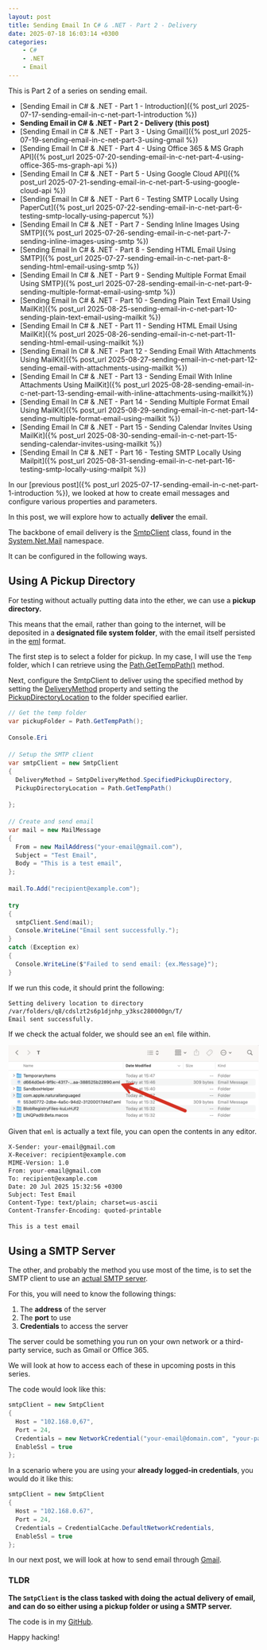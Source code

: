 ```yaml
---
layout: post
title: Sending Email In C# & .NET - Part 2 - Delivery
date: 2025-07-18 16:03:14 +0300
categories:
    - C#
    - .NET
    - Email
---
```


This is Part 2 of a series on sending email.

- [Sending Email in C# & .NET - Part 1 - Introduction]({% post_url 2025-07-17-sending-email-in-c-net-part-1-introduction %})
- **Sending Email in C# & .NET  - Part 2 - Delivery (this post)**
- [Sending Email in C# & .NET - Part 3 - Using Gmail]({% post_url 2025-07-19-sending-email-in-c-net-part-3-using-gmail %})
- [Sending Email In C# & .NET - Part 4 - Using Office 365 & MS Graph API]({% post_url 2025-07-20-sending-email-in-c-net-part-4-using-office-365-ms-graph-api %})
- [Sending Email In C# & .NET - Part 5 - Using Google Cloud API]({% post_url 2025-07-21-sending-email-in-c-net-part-5-using-google-cloud-api %})
- [Sending Email In C# & .NET - Part 6 - Testing SMTP Locally Using PaperCut]({% post_url 2025-07-22-sending-email-in-c-net-part-6-testing-smtp-locally-using-papercut %})
- [Sending Email In C# & .NET - Part 7 - Sending Inline Images Using SMTP]({% post_url 2025-07-26-sending-email-in-c-net-part-7-sending-inline-images-using-smtp %})
- [Sending Email In C# & .NET - Part 8 - Sending HTML Email Using SMTP]({% post_url 2025-07-27-sending-email-in-c-net-part-8-sending-html-email-using-smtp %})
- [Sending Email In C# & .NET - Part 9 - Sending Multiple Format Email Using SMTP]({% post_url 2025-07-28-sending-email-in-c-net-part-9-sending-multiple-format-email-using-smtp %})
- [Sending Email In C# & .NET - Part 10 - Sending Plain Text Email Using MailKit]({% post_url 2025-08-25-sending-email-in-c-net-part-10-sending-plain-text-email-using-mailkit %})
- [Sending Email In C# & .NET - Part 11 - Sending HTML Email Using MailKit]({% post_url 2025-08-26-sending-email-in-c-net-part-11-sending-html-email-using-mailkit %})
- [Sending Email In C# & .NET - Part 12 - Sending Email With Attachments Using MailKit]({% post_url 2025-08-27-sending-email-in-c-net-part-12-sending-email-with-attachments-using-mailkit %}) 
- [Sending Email In C# & .NET - Part 13 - Sending Email With Inline Attachments Using MailKit]({% post_url 2025-08-28-sending-email-in-c-net-part-13-sending-email-with-inline-attachments-using-mailkit%})
- [Sending Email In C# & .NET - Part 14 - Sending Multiple Format Email Using MailKit]({% post_url 2025-08-29-sending-email-in-c-net-part-14-sending-multiple-format-email-using-mailkit %})
- [Sending Email In C# & .NET - Part 15 - Sending Calendar Invites Using MailKit]({% post_url 2025-08-30-sending-email-in-c-net-part-15-sending-calendar-invites-using-mailkit %})
- [Sending Email In C# & .NET - Part 16 - Testing SMTP Locally Using Mailpit]({% post_url 2025-08-31-sending-email-in-c-net-part-16-testing-smtp-locally-using-mailpit %})

In our [previous post]({% post_url 2025-07-17-sending-email-in-c-net-part-1-introduction %}), we looked at how to create email messages and configure various properties and parameters.

In this post, we will explore how to actually **deliver** the email.

The backbone of email delivery is the [SmtpClient](https://learn.microsoft.com/en-us/dotnet/api/system.net.mail.smtpclient?view=net-9.0) class, found in the [System.Net.Mail](https://learn.microsoft.com/en-us/dotnet/api/system.net.mail?view=net-9.0) namespace.

It can be configured in the following ways.

## Using A Pickup Directory

For testing without actually putting data into the ether, we can use a **pickup directory.**

This means that the email, rather than going to the internet, will be deposited in a **designated file system folder**, with the email itself persisted in the [eml](https://en.wikipedia.org/wiki/Email#Filename_extensions) format.

The first step is to select a folder for pickup. In my case, I will use the `Temp` folder, which I can retrieve using the [Path.GetTempPath()](https://learn.microsoft.com/en-us/dotnet/api/system.io.path.gettemppath?view=net-9.0&tabs=windows) method.

Next, configure the SmtpClient to deliver using the specified method by setting the [DeliveryMethod](https://learn.microsoft.com/en-us/dotnet/api/system.net.mail.smtpclient.deliverymethod?view=net-9.0) property and setting the [PickupDirectoryLocation](https://learn.microsoft.com/en-us/dotnet/api/system.net.mail.smtpclient.pickupdirectorylocation?view=net-9.0#system-net-mail-smtpclient-pickupdirectorylocation) to the folder specified earlier.

```c#
// Get the temp folder
var pickupFolder = Path.GetTempPath();

Console.Eri

// Setup the SMTP client
var smtpClient = new SmtpClient
{
  DeliveryMethod = SmtpDeliveryMethod.SpecifiedPickupDirectory,
  PickupDirectoryLocation = Path.GetTempPath()

};

// Create and send email
var mail = new MailMessage
{
  From = new MailAddress("your-email@gmail.com"),
  Subject = "Test Email",
  Body = "This is a test email",
};

mail.To.Add("recipient@example.com");

try
{
  smtpClient.Send(mail);
  Console.WriteLine("Email sent successfully.");
}
catch (Exception ex)
{
  Console.WriteLine($"Failed to send email: {ex.Message}");
}
```

If we run this code, it should print the following:

```planitext
Setting delivery location to directory /var/folders/q8/cdslzt2s6p1djnhp_y3ksc280000gn/T/
Email sent successfully.
```

If we check the actual folder, we should see an `eml` file within.

![SMTPPickup](../images/2025/07/SMTPPickup.png)

Given that `eml` is actually a text file, you can open the contents in any editor.

```plaintext
X-Sender: your-email@gmail.com
X-Receiver: recipient@example.com
MIME-Version: 1.0
From: your-email@gmail.com
To: recipient@example.com
Date: 20 Jul 2025 15:32:56 +0300
Subject: Test Email
Content-Type: text/plain; charset=us-ascii
Content-Transfer-Encoding: quoted-printable

This is a test email

```

## Using a SMTP Server

The other, and probably the method you use most of the time, is to set the SMTP client to use an [actual SMTP server](https://aws.amazon.com/what-is/smtp/).

For this, you will need to know the following things:

1. The **address** of the server
2. The **port** to use
3. **Credentials** to access the server

The server could be something you run on your own network or a third-party service, such as Gmail or Office 365.

We will look at how to access each of these in upcoming posts in this series.

The code would look like this:

```c#
smtpClient = new SmtpClient
{
  Host = "102.168.0,67",
  Port = 24,
  Credentials = new NetworkCredential("your-email@domain.com", "your-password"),
  EnableSsl = true
};
```

In a scenario where you are using your **already logged-in credentials**, you would do it like this:

```c#
smtpClient = new SmtpClient
{
  Host = "102.168.0.67",
  Port = 24,
  Credentials = CredentialCache.DefaultNetworkCredentials,
  EnableSsl = true
};
```

In our next post, we will look at how to send email through [Gmail](https://www.gmail.com).

### TLDR

**The `SmtpClient` is the class tasked with doing the actual delivery of email, and can do so either using a pickup folder or using a SMTP server.**

The code is in my [GitHub](https://github.com/conradakunga/BlogCode/tree/master/2025-07-18%20-%20Delivering%20Email).

Happy hacking!
